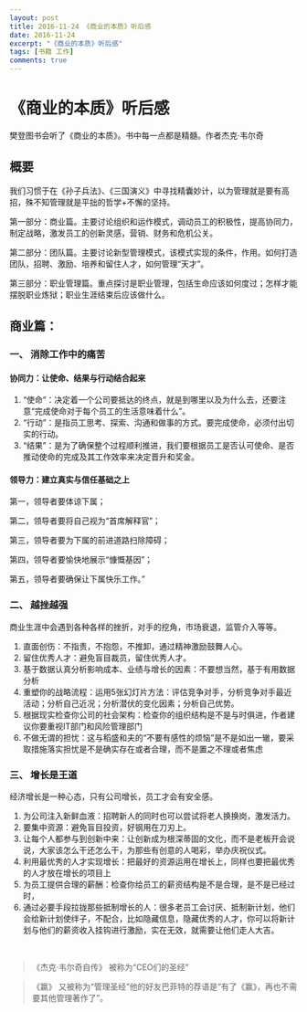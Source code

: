 ```yaml
---
layout: post
title: 2016-11-24 《商业的本质》听后感
date: 2016-11-24
excerpt: "《商业的本质》听后感"
tags: [书籍 工作]
comments: true
---
```


# 《商业的本质》听后感

樊登图书会听了《商业的本质》。书中每一点都是精髓。作者杰克·韦尔奇

## 概要

我们习惯于在《孙子兵法》、《三国演义》中寻找精囊妙计，以为管理就是要有高招，殊不知管理就是平拙的哲学+不懈的坚持。

第一部分：商业篇。主要讨论组织和运作模式，调动员工的积极性，提高协同力，制定战略，激发员工的创新灵感，营销、财务和危机公关。

第二部分：团队篇。主要讨论新型管理模式，该模式实现的条件，作用。如何打造团队，招聘、激励、培养和留住人才，如何管理“天才”。

第三部分：职业管理篇。重点探讨是职业管理，包括生命应该如何度过；怎样才能摆脱职业炼狱；职业生涯结束后应该做什么。


## 商业篇：

### 一、 消除工作中的痛苦

#### 协同力：让使命、结果与行动结合起来

1. “使命”：决定着一个公司要抵达的终点，就是到哪里以及为什么去，还要注意“完成使命对于每个员工的生活意味着什么”。
2. “行动”：是指员工思考、探索、沟通和做事的方式。要完成使命，必须付出切实的行动。
3. “结果”：是为了确保整个过程顺利推进，我们要根据员工是否认可使命、是否推动使命的完成及其工作效率来决定晋升和奖金。

#### 领导力：建立真实与信任基础之上

第一，领导者要体谅下属；

第二，领导者要将自己视为“首席解释官”；

第三，领导者要为下属的前进道路扫除障碍；

第四，领导者要愉快地展示“慷慨基因”；

第五，领导者要确保让下属快乐工作。”

### 二、 越挫越强

商业生涯中会遇到各种各样的挫折，对手的挖角，市场衰退，监管介入等等。

1. 直面创伤：不指责，不抱怨，不推卸，通过精神激励鼓舞人心。
2. 留住优秀人才：避免盲目裁员，留住优秀人才。
3. 基于数据认真分析影响成本、业绩与增长的因素：不要想当然，基于有用数据分析
4. 重塑你的战略流程：运用5张幻灯片方法：评估竞争对手，分析竞争对手最近活动；分析自己近况；分析潜伏的变化因素；分析自己优势。
5. 根据现实检查你公司的社会架构：检查你的组织结构是不是与时俱进，作者建议你要重视IT部门和风险管理部门
6. 不做无谓的担忧：这与稻盛和夫的“不要有感性的烦恼”是不是如出一辙，要采取措施落实担忧是不是确实存在或者合理，而不是置之不理或者焦虑

### 三、 增长是王道

经济增长是一种心态，只有公司增长，员工才会有安全感。

1. 为公司注入新鲜血液：招聘新人的同时也可以尝试将老人换换岗，激发活力。
2. 要集中资源：避免盲目投资，好钢用在刀刃上。
3. 让每个人都参与到创新中来：让创新成为根深蒂固的文化，而不是老板开会说说，大家该怎么干还怎么干，为那些有创意的人喝彩，举办庆祝仪式。
4. 利用最优秀的人才实现增长：把最好的资源运用在增长上，同样也要把最优秀的人才放在增长的项目上
5. 为员工提供合理的薪酬：检查你给员工的薪资结构是不是合理，是不是已经过时，
6. 通过必要手段拉拢那些抵制增长的人：很多老员工会讨厌、抵制新计划，他们会给新计划使绊子，不配合，比如隐藏信息，隐藏优秀的人才，你可以将新计划与他们的薪资收入挂钩进行激励，实在无效，就需要让他们走人大吉。


<br>

> 《杰克·韦尔奇自传》 被称为“CEO们的圣经”

> 《赢》 又被称为“管理圣经”他的好友巴菲特的荐语是“有了《赢》，再也不需要其他管理著作了”。